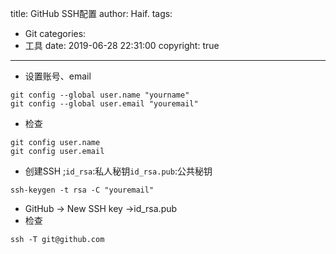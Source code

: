 title: GitHub SSH配置
author: Haif.
tags:
  - Git
categories:
  - 工具
date: 2019-06-28 22:31:00
copyright: true
---

* 设置账号、email
```
git config --global user.name "yourname"
git config --global user.email "youremail"
```
* 检查
```
git config user.name
git config user.email
```
* 创建SSH ;`id_rsa`:私人秘钥`id_rsa.pub`:公共秘钥
```
ssh-keygen -t rsa -C "youremail"
```
* GitHub -> New SSH key ->id_rsa.pub
* 检查
```
ssh -T git@github.com
```